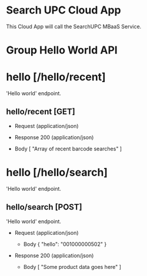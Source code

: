 # Search UPC Cloud App

This Cloud App will call the SearchUPC MBaaS Service.

# Group Hello World API

# hello [/hello/recent]

'Hello world' endpoint.

## hello/recent [GET]

+ Request (application/json)

+ Response 200 (application/json)

+ Body
        [
          "Array of recent barcode searches"
        ]

# hello [/hello/search]

'Hello world' endpoint.

## hello/search [POST]

'Hello world' endpoint.

+ Request (application/json)
    + Body
            {
              "hello": "001000000502"
            }

+ Response 200 (application/json)
  + Body
        [
          "Some product data goes here"
        ]
